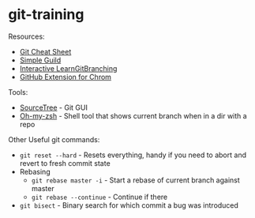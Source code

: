 # git-training

Resources:
* [Git Cheat Sheet](http://rogerdudler.github.io/git-guide/files/git_cheat_sheet.pdf)
* [Simple Guild](http://rogerdudler.github.io/git-guide/)
* [Interactive LearnGitBranching](http://pcottle.github.io/learnGitBranching/)
* [GitHub Extension for Chrom](https://chrome.google.com/webstore/detail/notifier-for-github/lmjdlojahmbbcodnpecnjnmlddbkjhnn)

Tools: 
* [SourceTree](https://www.sourcetreeapp.com/) - Git GUI
* [Oh-my-zsh](https://github.com/robbyrussell/oh-my-zsh) - Shell tool that shows current branch when in a dir with a repo

Other Useful git commands:
* `git reset --hard` - Resets everything, handy if you need to abort and revert to fresh commit state
* Rebasing
  * `git rebase master -i` - Start a rebase of current branch against master
  * `git rebase --continue` - Continue if there
* `git bisect` - Binary search for which commit a bug was introduced
